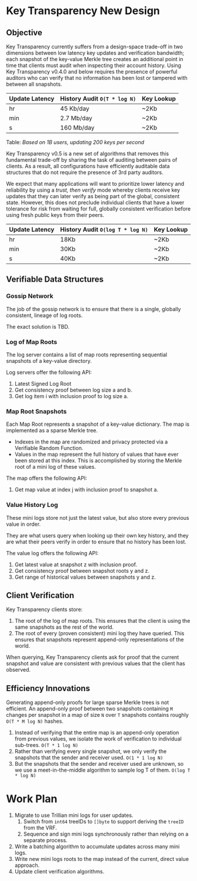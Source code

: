 # Key Transparency New Design

## Objective

Key Transparency currently suffers from a design-space trade-off in two dimensions between
low latency key updates and verification bandwidth; each snapshot of the
key-value Merkle tree creates an additional point in time that clients must
audit when inspecting their account history.
Using Key Transparency v0.4.0 and below requires the presence of powerful
auditors who can verify that no information has been lost or tampered with between all snapshots.

| Update Latency | History Audit `O(T * log N)`  | Key Lookup |
|----------------|------------------|-------------|
| hr             | 45 Kb/day         | ~2Kb       |
| min            | 2.7 Mb/day        | ~2Kb       |
| s              | 160 Mb/day        | ~2Kb       |

Table: *Based on 1B users, updating 200 keys per second*

Key Transparency v0.5 is a new set of algorithms that removes this fundamental trade-off by sharing
the task of auditing between pairs of clients. As a result, all configurations have efficiently
auditable data structures that do not require the presence of 3rd party auditors.

We expect that many applications will want to prioritize lower latency and
reliability by using a *trust, then verify* mode whereby clients receive key
updates that they can later verify as being part of the global, consistent
state.  However, this does not preclude individual clients that have a lower
tolerance for risk from waiting for full, globally consistent verification
before using fresh public keys from their peers.

| Update Latency | History Audit `O(log T * log N)` | Key Lookup |
|----------------|------------------|------------|
| hr             | 18Kb             | ~2Kb       |
| min            | 30Kb             | ~2Kb       |
| s              | 40Kb             | ~2Kb       |


## Verifiable Data Structures

### Gossip Network
The job of the gossip network is to ensure that there is a single, globally consistent, lineage of log roots.

The exact solution is TBD. 

### Log of Map Roots

The log server contains a list of map roots representing sequential snapshots of a key-value directory.

Log servers offer the following API:

1. Latest Signed Log Root
1. Get consistency proof between log size a and b.
1. Get log item i with inclusion proof to log size a.

### Map Root Snapshots
Each Map Root represents a snapshot of a key-value dictionary.
The map is implemented as a sparse Merkle tree.

* Indexes in the map are randomized and privacy protected via a Verifiable Random Function.
* Values in the map represent the full history of values that have ever been stored at this index. This is accomplished by storing the Merkle root of a mini log of these values.

The map offers the following API:

1. Get map value at index j with inclusion proof to snapshot a.

### Value History Log
These mini logs store not just the latest value, but also store every previous value in order.

They are what users query when looking up their own key history, and they are what their peers verify in order to ensure that no history has been lost.

The value log offers the following API:

1. Get latest value at snapshot z with inclusion proof.
1. Get consistency proof between snapshot roots y and z.
1. Get range of historical values between snapshots y and z.

## Client Verification

Key Transparency clients store:
1. The root of the log of map roots. This ensures that the client is using the same snapshots as the rest of the world.
1. The root of every (proven consistent) mini log they have queried. This ensures that snapshots represent append-only representations of the world.

When querying, Key Transparency clients ask for proof that the current snapshot and value are consistent with previous values that the client has observed.

## Efficiency Innovations

Generating append-only proofs for large sparse Merkle trees is not efficient.
An append-only proof between two snapshots containing `M` changes per snapshot in a map of size `N` over `T` snapshots contains roughly `O(T * M log N)` hashes.
1. Instead of verifying that the entire map is an append-only operation from previous values, we isolate the work of verification to individual sub-trees. `O(T * 1 log N)`
1. Rather than verifying every single snapshot, we only verify the snapshots that the sender and receiver used. `O(1 * 1 log N)`
1. But the snapshots that the sender and receiver used are unknown, so we use a meet-in-the-middle algorithm to sample log T of them. `O(log T * log N)`


# Work Plan

1. Migrate to use Trillian mini logs for user updates.
    1. Switch from `int64` treeIDs to `[]byte` to support deriving the `treeID` from the VRF.
    1. Sequence and sign mini logs synchronously rather than relying on a separate process.
1. Write a batching algorithm to accumulate updates across many mini logs.
1. Write new mini logs roots to the map instead of the current, direct value approach.
1. Update client verification algorithms.

